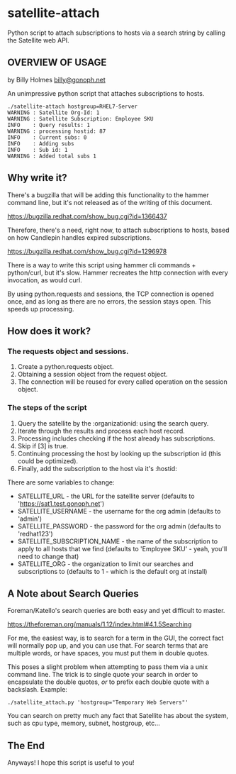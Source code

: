 # satellite-attach
Python script to attach subscriptions to hosts via a search string by calling the Satellite web API.

## OVERVIEW OF USAGE
by Billy Holmes <billy@gonoph.net>

An unimpressive python script that attaches subscriptions to hosts.

    ./satellite-attach hostgroup=RHEL7-Server
    WARNING : Satellite Org-Id: 1
    WARNING : Satellite Subscription: Employee SKU
    INFO    : Query results: 1
    WARNING : processing hostid: 87
    INFO    : Current subs: 0
    INFO    : Adding subs
    INFO    : Sub id: 1
    WARNING : Added total subs 1

## Why write it?
There's a bugzilla that will be adding this functionality to the hammer command line, but it's not released as of the writing of this document.

https://bugzilla.redhat.com/show_bug.cgi?id=1366437

Therefore, there's a need, right now, to attach subscriptions to hosts, based on how Candlepin handles expired subscriptions.

https://bugzilla.redhat.com/show_bug.cgi?id=1296978

There is a way to write this script using hammer cli commands + python/curl, but it's slow. Hammer recreates the http connection with every invocation, as would curl.

By using python.requests and sessions, the TCP connection is opened once, and as long as there are no errors, the session stays open. This speeds up processing.

## How does it work?
### The requests object and sessions.
1. Create a python.requests object.
2. Obtaining a session object from the request object.
3. The connection will be reused for every called operation  on the session object.

### The steps of the script
1. Query the satellite by the :organizationid: using the search query.
2. Iterate through the results and process each host record.
3. Processing includes checking if the host already has subscriptions.
4. Skip if [3] is true.
5. Continuing processing the host by looking up the subscription id (this could be optimized).
6. Finally, add the subscription to the host via it's :hostid:

There are some variables to change:

* SATELLITE_URL - the URL for the satellite server (defaults to 'https://sat1.test.gonoph.net')
* SATELLITE_USERNAME - the username for the org admin (defaults to 'admin')
* SATELLITE_PASSWORD - the password for the org admin (defaults to 'redhat123')
* SATELLITE_SUBSCRIPTION_NAME - the name of the subscription to apply to all hosts that we find (defaults to 'Employee SKU' - yeah, you'll need to change that)
* SATELLITE_ORG - the organization to limit our searches and subscriptions to (defaults to 1 - which is the default org at install)

## A Note about Search Queries
Foreman/Katello's search queries are both easy and yet difficult to master.

https://theforeman.org/manuals/1.12/index.html#4.1.5Searching

For me, the easiest way, is to search for a term in the GUI, the correct fact will normally pop up, and you can use that. For search terms that are multiple words, or have spaces, you must put them in double quotes.

This poses a slight problem when attempting to pass them via a unix command line. The trick is to single quote your search in order to encapsulate the double quotes, _or_ to prefix each double quote with a backslash. Example:

    ./satellite_attach.py 'hostgroup="Temporary Web Servers"'

You can search on pretty much any fact that Satellite has about the system, such as cpu type, memory, subnet, hostgroup, etc...

## The End
Anyways! I hope this script is useful to you!

